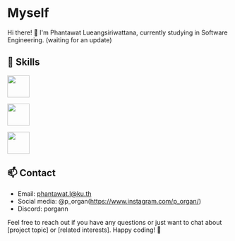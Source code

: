 # Myself 

Hi there! 👋 I'm Phantawat Lueangsiriwattana, 
currently studying in Software Engineering.
(waiting for an update)

## 🔧 Skills 

<div id='badges'>
  <img src='https://logos-download.com/wp-content/uploads/2016/10/Python_logo_icon.png' width='50px'></p>
  <img src='https://logos-download.com/wp-content/uploads/2016/09/Arduino_logo.png' width='50px'></p>
  <img src='https://logodix.com/logo/470216.png' width='50px'>
</div>


## 📫 Contact

- Email: phantawat.l@ku.th
- Social media: @p_organ(https://www.instagram.com/p_organ/)
- Discord: porgann

Feel free to reach out if you have any questions or just want to chat about [project topic] or [related interests]. Happy coding! 🚀


<!--
**Phantawat/Phantawat** is a ✨ _special_ ✨ repository because its `README.md` (this file) appears on your GitHub profile.

Here are some ideas to get you started:

- 🔭 I’m currently working on ...
- 🌱 I’m currently learning ...
- 👯 I’m looking to collaborate on ...
- 🤔 I’m looking for help with ...
- 💬 Ask me about ...
- 📫 How to reach me: ...
- 😄 Pronouns: ...
- ⚡ Fun fact: ...
-->
